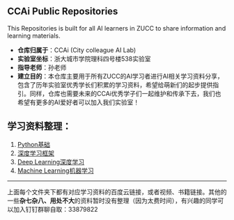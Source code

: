 ## CCAi Public Repositories

This Repositories is built for all AI learners in ZUCC to share information and learning materials.  

- **仓库归属于**：CCAi (City colleague AI Lab)
- **实验室坐标**：浙大城市学院理科四号楼538实验室
- **指导老师**：孙老师
- **建立目的**：本仓库主要用于所有ZUCC的AI学习者进行AI相关学习资料分享，包含了历年实验室优秀学长们积累的学习资料，希望给萌新们的起步提供指引。同样，仓库也需要未来的CCAi优秀学子们一起维护和传承下去，我们也希望有更多的AI爱好者可以加入我们实验室！

## 学习资料整理：

1. [Python基础](https://github.com/ZUCC-AI/LearningMaterials/tree/master/Python%E5%9F%BA%E7%A1%80)
2. [深度学习框架](https://github.com/ZUCC-AI/LearningMaterials/tree/master/Machine%20Learning%E6%9C%BA%E5%99%A8%E5%AD%A6%E4%B9%A0)
3. [Deep Learning深度学习](https://github.com/ZUCC-AI/LearningMaterials/tree/master/Deep%20Learning%E6%B7%B1%E5%BA%A6%E5%AD%A6%E4%B9%A0)
4. [Machine Learning机器学习](https://github.com/ZUCC-AI/LearningMaterials/tree/master/Machine%20Learning%E6%9C%BA%E5%99%A8%E5%AD%A6%E4%B9%A0)



-------------------

上面每个文件夹下都有对应学习资料的百度云链接，或者视频、书籍链接。其他的一些**杂七杂八、用处不大**的资料暂时没有整理（因为太费时间），有兴趣的同学可以加入钉钉群聊自取：33879822


